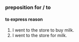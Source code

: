 
### preposition for / to
#### to express reason
1. I went to the store to buy milk.
2. I went to the store for milk. 
#### 
